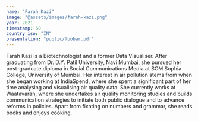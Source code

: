 ```yaml
---
name: "Farah Kazi"
image: "@assets/images/farah-kazi.png"
year: 2021
timestamp: 60
country_iso: "IN"
presentation: "public/foobar.pdf"
---
```


Farah Kazi is a Biotechnologist and a former Data Visualiser. After graduating from Dr. D.Y. Patil University, Navi Mumbai, she pursued her post-graduate diploma in Social Communications Media at SCM Sophia College, University of Mumbai. Her interest in air pollution stems from when she began working at IndiaSpend, where she spent a significant part of her time analysing and visualising air quality data. She currently works at Waatavaran, where she undertakes air quality monitoring studies and builds communication strategies to initiate both public dialogue and to advance reforms in policies. Apart from fixating on numbers and grammar, she reads books and enjoys cooking.
